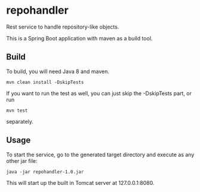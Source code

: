 # repohandler
Rest service to handle repository-like objects.

This is a Spring Boot application with maven as a build tool.

## Build

To build, you will need Java 8 and maven.
```
mvn clean install -DskipTests
```
If you want to run the test as well, you can just skip the -DskipTests part, or run
```
mvn test
```
separately.

## Usage

To start the service, go to the generated target directory and execute as any other jar file:
```
java -jar repohandler-1.0.jar
```
This will start up the built in Tomcat server at 127.0.0.1:8080.
